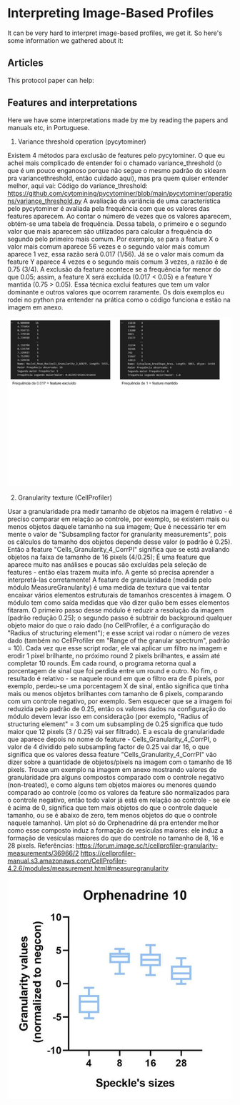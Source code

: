 # Interpreting Image-Based Profiles

It can be very hard to interpret image-based profiles, we get it. So here's some information we gathered about it:

## Articles

This protocol paper can help:

## Features and interpretations

Here we have some interpretations made by me by reading the papers and manuals etc, in Portuguese.

1. Variance threshold operation (pycytominer)

Existem 4 métodos para exclusão de features pelo pycytominer. O que eu achei mais complicado de entender foi o chamado variance_threshold (o que é um pouco enganoso porque não segue o mesmo padrão do sklearn pra variancethreshold, então cuidado aqui), mas pra quem quiser entender melhor, aqui vai:
Código do variance_threshold: https://github.com/cytomining/pycytominer/blob/main/pycytominer/operations/variance_threshold.py
A avaliação da variância de uma característica pelo pycytominer é avaliada pela frequência com que os valores das features aparecem. Ao contar o número de vezes que os valores aparecem, obtém-se uma tabela de frequência. Dessa tabela, o primeiro e o segundo valor que mais aparecem são utilizados para calcular a frequência do segundo pelo primeiro mais comum. Por exemplo, se para a feature X o valor mais comum aparece 56 vezes e o segundo valor mais comum aparece 1 vez, essa razão será 0.017 (1/56). Já se o valor mais comum da feature Y aparece 4 vezes e o segundo mais comum 3 vezes, a razão é de 0.75 (3/4). A exclusão da feature acontece se a frequência for menor do que 0.05; assim, a feature X será excluída (0.017 < 0.05) e a feature Y mantida (0.75 > 0.05). Essa técnica exclui features que tem um valor dominante e outros valores que ocorrem raramente.
Os dois exemplos eu rodei no python pra entender na prática como o código funciona e estão na imagem em anexo.

![alt text](variancethr.png)

2. Granularity texture (CellProfiler)

Usar a granularidade pra medir tamanho de objetos na imagem é relativo - é preciso comparar em relação ao controle, por exemplo, se existem mais ou menos objetos daquele tamanho na sua imagem;
Que é necessário ter em mente o valor de "Subsampling factor for granularity measurements", pois os cálculos do tamanho dos objetos depende desse valor (o padrão é 0.25). Então a feature "Cells_Granularity_4_CorrPI" significa que se está avaliando objetos na faixa de tamanho de 16 pixels (4/0.25);
É uma feature que aparece muito nas análises e poucas são excluídas pela seleção de features - então elas trazem muita info. A gente só precisa aprender a interpretá-las corretamente!
A feature de granularidade (medida pelo módulo MeasureGranularity) é uma medida de textura que vai tentar encaixar vários elementos estruturais de tamanhos crescentes à imagem. O módulo tem como saída medidas que vão dizer quão bem esses elementos fitaram. O primeiro passo desse módulo é reduzir a resolução da imagem (padrão redução 0.25); o segundo passo é subtrair do background qualquer objeto maior do que o raio dado (no CellProfiler, é a configuração do "Radius of structuring element"); e esse script vai rodar o número de vezes dado (também no CellProfiler em "Range of the granular spectrum", padrão = 10). Cada vez que esse script rodar, ele vai aplicar um filtro na imagem e erodir 1 pixel brilhante, no próximo round 2 pixels brilhantes, e assim até completar 10 rounds. Em cada round, o programa retorna qual a porcentagem de sinal que foi perdida entre um round e outro.
No fim, o resultado é relativo - se naquele round em que o filtro era de 6 pixels, por exemplo, perdeu-se uma porcentagem X de sinal, então significa que tinha mais ou menos objetos brilhantes com tamanho de 6 pixels, comparando com um controle negativo, por exemplo.
Sem esquecer que se a imagem foi reduzida pelo padrão de 0.25, então os valores dados na configuração do módulo devem levar isso em consideração (por exemplo,  "Radius of structuring element" = 3 com um subsampling de 0.25 significa que tudo maior que 12 pixels (3 / 0.25) vai ser filtrado).
E a escala de granularidade que aparece depois no nome do feature - Cells_Granularity_4_CorrPI, o valor de 4 dividido pelo subsampling factor de 0.25 vai dar 16, o que significa que os valores dessa feature "Cells_Granularity_4_CorrPI" vão dizer sobre a quantidade de objetos/pixels na imagem com o tamanho de 16 pixels.
Trouxe um exemplo na imagem em anexo mostrando valores de granularidade pra alguns compostos comparado com o controle negativo (non-treated), e como alguns tem objetos maiores ou menores quando comparado ao controle (como os valores da feature são normalizados para o controle negativo, então todo valor já está em relação ao controle - se ele é acima de 0, significa que tem mais objetos do que o controle daquele tamanho, ou se é abaixo de zero, tem menos objetos do que o controle naquele tamanho).
Um plot só do Orphenadrine dá pra entender melhor como esse composto induz a formação de vesículas maiores: ele induz a formação de vesículas maiores do que do controle no tamanho de 8, 16 e 28 pixels.
Referências:
https://forum.image.sc/t/cellprofiler-granularity-measurements/36966/2
https://cellprofiler-manual.s3.amazonaws.com/CellProfiler-4.2.6/modules/measurement.html#measuregranularity

![alt text](granularity.png)